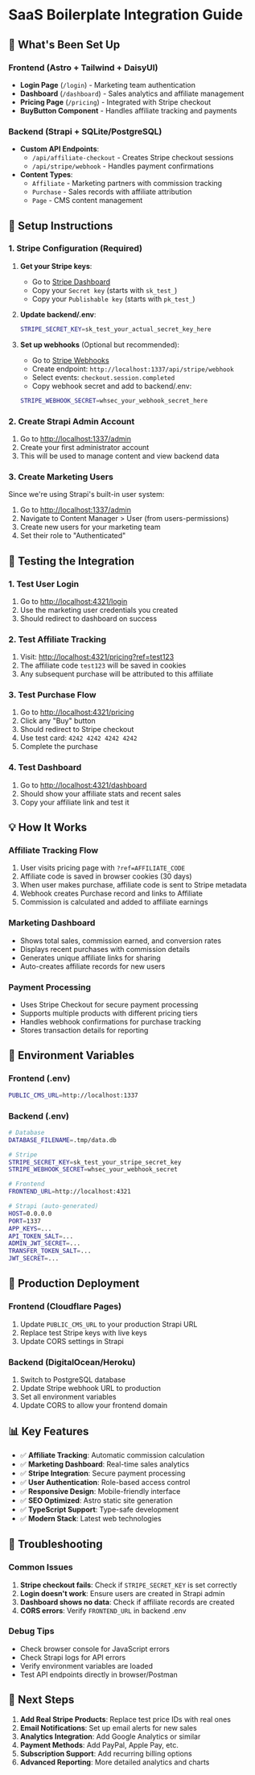 # SaaS Boilerplate Integration Guide

## 🚀 What's Been Set Up

### Frontend (Astro + Tailwind + DaisyUI)
- **Login Page** (`/login`) - Marketing team authentication
- **Dashboard** (`/dashboard`) - Sales analytics and affiliate management
- **Pricing Page** (`/pricing`) - Integrated with Stripe checkout
- **BuyButton Component** - Handles affiliate tracking and payments

### Backend (Strapi + SQLite/PostgreSQL)
- **Custom API Endpoints**:
  - `/api/affiliate-checkout` - Creates Stripe checkout sessions
  - `/api/stripe/webhook` - Handles payment confirmations
- **Content Types**:
  - `Affiliate` - Marketing partners with commission tracking
  - `Purchase` - Sales records with affiliate attribution
  - `Page` - CMS content management

## 🔧 Setup Instructions

### 1. Stripe Configuration (Required)

1. **Get your Stripe keys**:
   - Go to [Stripe Dashboard](https://dashboard.stripe.com/test/apikeys)
   - Copy your `Secret key` (starts with `sk_test_`)
   - Copy your `Publishable key` (starts with `pk_test_`)

2. **Update backend/.env**:
   ```bash
   STRIPE_SECRET_KEY=sk_test_your_actual_secret_key_here
   ```

3. **Set up webhooks** (Optional but recommended):
   - Go to [Stripe Webhooks](https://dashboard.stripe.com/test/webhooks)
   - Create endpoint: `http://localhost:1337/api/stripe/webhook`
   - Select events: `checkout.session.completed`
   - Copy webhook secret and add to backend/.env:
   ```bash
   STRIPE_WEBHOOK_SECRET=whsec_your_webhook_secret_here
   ```

### 2. Create Strapi Admin Account

1. Go to [http://localhost:1337/admin](http://localhost:1337/admin)
2. Create your first administrator account
3. This will be used to manage content and view backend data

### 3. Create Marketing Users

Since we're using Strapi's built-in user system:

1. Go to [http://localhost:1337/admin](http://localhost:1337/admin)
2. Navigate to Content Manager > User (from users-permissions)
3. Create new users for your marketing team
4. Set their role to "Authenticated"

## 🧪 Testing the Integration

### 1. Test User Login
1. Go to [http://localhost:4321/login](http://localhost:4321/login)
2. Use the marketing user credentials you created
3. Should redirect to dashboard on success

### 2. Test Affiliate Tracking
1. Visit: [http://localhost:4321/pricing?ref=test123](http://localhost:4321/pricing?ref=test123)
2. The affiliate code `test123` will be saved in cookies
3. Any subsequent purchase will be attributed to this affiliate

### 3. Test Purchase Flow
1. Go to [http://localhost:4321/pricing](http://localhost:4321/pricing)
2. Click any "Buy" button
3. Should redirect to Stripe checkout
4. Use test card: `4242 4242 4242 4242`
5. Complete the purchase

### 4. Test Dashboard
1. Go to [http://localhost:4321/dashboard](http://localhost:4321/dashboard)
2. Should show your affiliate stats and recent sales
3. Copy your affiliate link and test it

## 💡 How It Works

### Affiliate Tracking Flow
1. User visits pricing page with `?ref=AFFILIATE_CODE`
2. Affiliate code is saved in browser cookies (30 days)
3. When user makes purchase, affiliate code is sent to Stripe metadata
4. Webhook creates Purchase record and links to Affiliate
5. Commission is calculated and added to affiliate earnings

### Marketing Dashboard
- Shows total sales, commission earned, and conversion rates
- Displays recent purchases with commission details
- Generates unique affiliate links for sharing
- Auto-creates affiliate records for new users

### Payment Processing
- Uses Stripe Checkout for secure payment processing
- Supports multiple products with different pricing tiers
- Handles webhook confirmations for purchase tracking
- Stores transaction details for reporting

## 🔑 Environment Variables

### Frontend (.env)
```bash
PUBLIC_CMS_URL=http://localhost:1337
```

### Backend (.env)
```bash
# Database
DATABASE_FILENAME=.tmp/data.db

# Stripe
STRIPE_SECRET_KEY=sk_test_your_stripe_secret_key
STRIPE_WEBHOOK_SECRET=whsec_your_webhook_secret

# Frontend
FRONTEND_URL=http://localhost:4321

# Strapi (auto-generated)
HOST=0.0.0.0
PORT=1337
APP_KEYS=...
API_TOKEN_SALT=...
ADMIN_JWT_SECRET=...
TRANSFER_TOKEN_SALT=...
JWT_SECRET=...
```

## 🚀 Production Deployment

### Frontend (Cloudflare Pages)
1. Update `PUBLIC_CMS_URL` to your production Strapi URL
2. Replace test Stripe keys with live keys
3. Update CORS settings in Strapi

### Backend (DigitalOcean/Heroku)
1. Switch to PostgreSQL database
2. Update Stripe webhook URL to production
3. Set all environment variables
4. Update CORS to allow your frontend domain

## 📊 Key Features

- ✅ **Affiliate Tracking**: Automatic commission calculation
- ✅ **Marketing Dashboard**: Real-time sales analytics
- ✅ **Stripe Integration**: Secure payment processing
- ✅ **User Authentication**: Role-based access control
- ✅ **Responsive Design**: Mobile-friendly interface
- ✅ **SEO Optimized**: Astro static site generation
- ✅ **TypeScript Support**: Type-safe development
- ✅ **Modern Stack**: Latest web technologies

## 🐛 Troubleshooting

### Common Issues

1. **Stripe checkout fails**: Check if `STRIPE_SECRET_KEY` is set correctly
2. **Login doesn't work**: Ensure users are created in Strapi admin
3. **Dashboard shows no data**: Check if affiliate records are created
4. **CORS errors**: Verify `FRONTEND_URL` in backend .env

### Debug Tips
- Check browser console for JavaScript errors
- Check Strapi logs for API errors
- Verify environment variables are loaded
- Test API endpoints directly in browser/Postman

## 🎯 Next Steps

1. **Add Real Stripe Products**: Replace test price IDs with real ones
2. **Email Notifications**: Set up email alerts for new sales
3. **Analytics Integration**: Add Google Analytics or similar
4. **Payment Methods**: Add PayPal, Apple Pay, etc.
5. **Subscription Support**: Add recurring billing options
6. **Advanced Reporting**: More detailed analytics and charts
